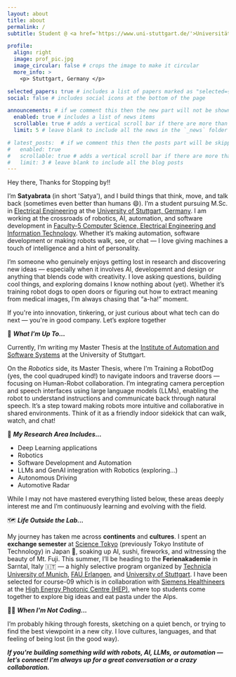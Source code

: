 ```yaml
---
layout: about
title: about
permalink: /
subtitle: Student @ <a href='https://www.uni-stuttgart.de/'>Universität Stuttgart</a> | Werkstudent @ <a href='https://www.bosch.de/'>Bosch</a> | Student Researcher @ <a href='https://www.simtech.uni-stuttgart.de/'>SimTech</a>

profile:
  align: right
  image: prof_pic.jpg
  image_circular: false # crops the image to make it circular
  more_info: >
    <p> Stuttgart, Germany </p>

selected_papers: true # includes a list of papers marked as "selected={true}"
social: false # includes social icons at the bottom of the page

announcements: # if we comment this then the new part will not be shown
  enabled: true # includes a list of news items
  scrollable: true # adds a vertical scroll bar if there are more than 3 news items
  limit: 5 # leave blank to include all the news in the `_news` folder

# latest_posts:  # if we comment this then the posts part will be skipped
#   enabled: true
#   scrollable: true # adds a vertical scroll bar if there are more than 3 new posts items
#   limit: 3 # leave blank to include all the blog posts
---
```


Hey there, Thanks for Stopping by!!

I’m **Satyabrata** (in short 'Satya'), and I build things that think, move, and talk back (sometimes even better than humans 😄).
I’m a student pursuing M.Sc. in [Electrical Engineering](https://www.f05.uni-stuttgart.de/ei/) at the [University of Stuttgart, Germany](https://www.uni-stuttgart.de/). I am working at the crossroads of robotics, AI, automation, and software development in [Faculty-5 Computer Science, Electrical Engineering and Information Technology](https://www.f05.uni-stuttgart.de/). Whether it’s making automation, software development or making robots walk, see, or chat — I love giving machines a touch of intelligence and a hint of personality.

I’m someone who genuinely enjoys getting lost in research and discovering new ideas — especially when it involves AI, developemnt and design or anything that blends code with creativity. I love asking questions, building cool things, and exploring domains I know nothing about (yet). Whether it’s training robot dogs to open doors or figuring out how to extract meaning from medical images, I’m always chasing that “a-ha!” moment.

If you're into innovation, tinkering, or just curious about what tech can do next — you're in good company. Let’s explore together

🧠 **_What I'm Up To..._**

Currently, I’m writing my Master Thesis at the [Institute of Automation and Software Systems](https://www.ias.uni-stuttgart.de/) at the University of Stuttgart.

On the _Robotics_ side, its Master Thesis, where I'm Training a RobotDog (yes, the cool quadruped kind!) to navigate indoors and traverse doors — focusing on Human-Robot collaboration. I’m integrating camera perception and speech interfaces using large language models (LLMs), enabling the robot to understand instructions and communicate back through natural speech. It’s a step toward making robots more intuitive and collaborative in shared environments. Think of it as a friendly indoor sidekick that can walk, watch, and chat!

🔧 **_My Research Area Includes..._**

- Deep Learning applications
- Robotics
- Software Development and Automation
- LLMs and GenAI integration with Robotics (exploring...)
- Autonomous Driving
- Automotive Radar

While I may not have mastered everything listed below, these areas deeply interest me and I’m continuously learning and evolving with the field.

🗺️ **_Life Outside the Lab..._**

My journey has taken me across **continents** and **cultures**. I spent an **exchange semester** at [Science Tokyo](https://www.isct.ac.jp/en) (previously Tokyo Institute of Technology) in Japan 🗾, soaking up AI, sushi, fireworks, and witnessing the beauty of Mt. Fuji. This summer, I’ll be heading to the **Ferienakademie** in Sarntal, Italy 🇮🇹 — a highly selective program organized by [Technicla University of Munich](https://www.tum.de/en/?r=1), [FAU Erlangen](https://www.fau.eu/), and [University of Stuttgart](https://www.uni-stuttgart.de/). I have been selected for course-09 which is in collaboration with [Siemens Healthineers](https://www.siemens-healthineers.com/) at the [High Energy Photonic Centre (HEP)](https://www.siemens-healthineers.com/press/features/hep-center), where top students come together to explore big ideas and eat pasta under the Alps.

🧘‍♂️ **_When I'm Not Coding..._**

I’m probably hiking through forests, sketching on a quiet bench, or trying to find the best viewpoint in a new city. I love cultures, languages, and that feeling of being lost (in the good way).

**_If you're building something wild with robots, AI, LLMs, or automation — let’s connect! I’m always up for a great conversation or a crazy collaboration._**
